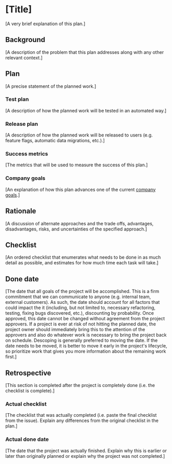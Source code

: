 # [Title]

[A very brief explanation of this plan.]

## Background

[A description of the problem that this plan addresses along with any other relevant context.]

## Plan

[A precise statement of the planned work.]

### Test plan

[A description of how the planned work will be tested in an automated way.]

### Release plan

[A description of how the planned work will be released to users (e.g. feature flags, automatic data migrations, etc.).]

### Success metrics

[The metrics that will be used to measure the success of this plan.]

### Company goals

[An explanation of how this plan advances one of the current [company goals](company-goals.md).]

## Rationale

[A discussion of alternate approaches and the trade offs, advantages, disadvantages, risks, and uncertainties of the specified approach.]

## Checklist 

[An ordered checklist that enumerates what needs to be done in as much detail as possible, and estimates for how much time each task will take.]

## Done date

[The date that all goals of the project will be accomplished. This is a firm commitment that we can communicate to anyone (e.g. internal team, external customers). As such, the date should account for all factors that could impact the it (including, but not limited to, necessary refactoring, testing, fixing bugs discovered, etc.), discounting by probability. Once approved, this date cannot be changed without agreement from the project approvers. If a project is ever at risk of not hitting the planned date, the project owner should immediately bring this to the attention of the approvers and also do whatever work is necessary to bring the project back on schedule. Descoping is generally preferred to moving the date. If the date needs to be moved, it is better to move it early in the project's lifecycle, so prioritize work that gives you more information about the remaining work first.]

## Retrospective

[This section is completed after the project is completely done (i.e. the checklist is complete).]

### Actual checklist

[The checklist that was actually completed (i.e. paste the final checklist from the issue). Explain any differences from the original checklist in the plan.]

### Actual done date

[The date that the project was actually finished. Explain why this is earlier or later than originally planned or explain why the project was not completed.]
